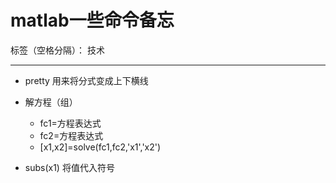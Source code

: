 ﻿# matlab一些命令备忘

标签（空格分隔）： 技术

---
- pretty 用来将分式变成上下横线

- 解方程（组）
    - fc1=方程表达式
    - fc2=方程表达式
    - [x1,x2]=solve(fc1,fc2,'x1','x2')

- subs(x1) 将值代入符号




